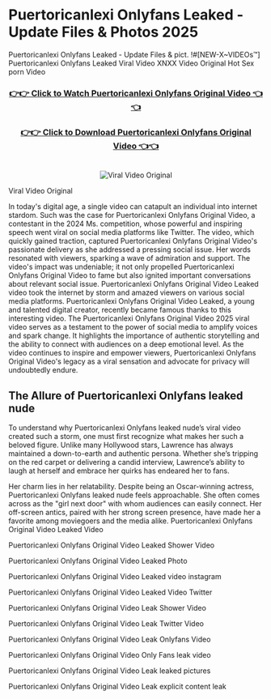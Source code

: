# Puertoricanlexi Onlyfans Leaked - Update Files & Photos 2025

Puertoricanlexi Onlyfans Leaked - Update Files & pict. !#[NEW-X~VIDEOs™] Puertoricanlexi Onlyfans Leaked Viral Video XNXX Video Original Hot Sex porn Video
<br>
<div align="center">
<h3><a href="https://links2leaks.com?utm_source=puertoricanlexi&utm_medium=gitlong" rel="nofollow">👉👉 Click to Watch Puertoricanlexi Onlyfans Original Video 👈👈</a></h3>
<h3><a href="https://links2leaks.com?utm_source=puertoricanlexi&utm_medium=gitlong" rel="nofollow">👉👉 Click to Download Puertoricanlexi Onlyfans Original Video 👈👈</a></h3>
<br>
<a href="https://links2leaks.com?utm_source=puertoricanlexi&utm_medium=gitlong" rel="nofollow"><img src="https://i.ibb.co/Gkj2r4b/banner.png" alt="Viral Video Original" style="max-width: 100%; display: inline-block;" data-target="animated-image.originalImage"></a>
</div>

Viral Video Original

In today's digital age, a single video can catapult an individual into internet stardom. Such was the case for Puertoricanlexi Onlyfans Original Video, a contestant in the 2024 Ms. competition, whose powerful and inspiring speech went viral on social media platforms like Twitter.
The video, which quickly gained traction, captured Puertoricanlexi Onlyfans Original Video's passionate delivery as she addressed a pressing social issue. Her words resonated with viewers, sparking a wave of admiration and support. The video's impact was undeniable; it not only propelled Puertoricanlexi Onlyfans Original Video to fame but also ignited important conversations about relevant social issue.
Puertoricanlexi Onlyfans Original Video Leaked video took the internet by storm and amazed viewers on various social media platforms. Puertoricanlexi Onlyfans Original Video Leaked, a young and talented digital creator, recently became famous thanks to this interesting video.
The Puertoricanlexi Onlyfans Original Video 2025 viral video serves as a testament to the power of social media to amplify voices and spark change. It highlights the importance of authentic storytelling and the ability to connect with audiences on a deep emotional level. As the video continues to inspire and empower viewers, Puertoricanlexi Onlyfans Original Video's legacy as a viral sensation and advocate for privacy will undoubtedly endure.

<h2>The Allure of Puertoricanlexi Onlyfans leaked nude</h2>


To understand why Puertoricanlexi Onlyfans leaked nude’s viral video created such a storm, one must first recognize what makes her such a beloved figure. Unlike many Hollywood stars, Lawrence has always maintained a down-to-earth and authentic persona. Whether she’s tripping on the red carpet or delivering a candid interview, Lawrence’s ability to laugh at herself and embrace her quirks has endeared her to fans.

Her charm lies in her relatability. Despite being an Oscar-winning actress, Puertoricanlexi Onlyfans leaked nude feels approachable. She often comes across as the "girl next door" with whom audiences can easily connect. Her off-screen antics, paired with her strong screen presence, have made her a favorite among moviegoers and the media alike.
Puertoricanlexi Onlyfans Original Video Leaked Video

Puertoricanlexi Onlyfans Original Video Leaked Shower Video

Puertoricanlexi Onlyfans Original Video Leaked Photo

Puertoricanlexi Onlyfans Original Video Leaked video instagram

Puertoricanlexi Onlyfans Original Video Leaked Video Twitter

Puertoricanlexi Onlyfans Original Video Leak Shower Video

Puertoricanlexi Onlyfans Original Video Leak Twitter Video

Puertoricanlexi Onlyfans Original Video Leak Onlyfans Video

Puertoricanlexi Onlyfans Original Video Only Fans leak video

Puertoricanlexi Onlyfans Original Video Leak leaked pictures

Puertoricanlexi Onlyfans Original Video Leak explicit content leak